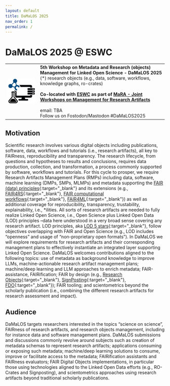 ```yaml
---
layout: default
title: DaMaLOS 2025
nav_order: 1
permalink: /
---
```


# DaMaLOS 2025 @ ESWC

<table>
  <tr>
    <td style="text-align:left">
      <img src="./img/damalos-half.jpg" alt="DaMaLOS"/>
    </td>
    <td>
    <strong>5th Workshop on Metadata and Research (objects) Management for Linked Open Science - DaMaLOS 2025</strong>
    <br/>
    <italic>(*) research objects (e.g., data, software, workflows, knowledge graphs, ro-crates)</italic>
    <br/><br/>
    <strong>Co-located with <a href="https://2025.eswc-conferences.org/" target="_blank">ESWC</a> as part of <a href="https://nfdi4ds.github.io/mara/" target="_blank">MaRA - Joint Workshops on Management for Research Artifacts</a></strong>
    <br/><br/>
    email: TBA <br/>
    Follow us on Fostodon/Mastodon #DaMaLOS2025
    </td>
  </tr>
</table>

## Motivation

Scientific research involves various digital objects including publications, software, data, workflows and tutorials (i.e., research artifacts), all key to FAIRness, reproducibility and transparency. The research lifecycle, from questions and hypotheses to results and conclusions, requires data production, collection, and transformation, a process commonly supported by software, workflows and tutorials. For this cycle to prosper, we require Research Artifacts Management Plans (RMPs) including data, software, machine learning (DMPs, SMPs, MLMPs) and metadata supporting the [FAIR (data) principles](https://www.nature.com/articles/sdata201618){:target="_blank"} and its extensions (e.g., [FAIR4RS](https://doi.org/10.1038/s41597-022-01710-x){:target="_blank"}, [FAIR computational workflows](https://doi.org/10.1162/dint_a_00033){:target="_blank"}, [FAIR4ML](https://www.rd-alliance.org/groups/fair-machine-learning-fair4ml-ig){:target="_blank"}) as well as additional coverage for reproducibility, transparency, trustability, explainability, i.e., *ilities. All sorts of research artifacts are needed to fully realize Linked Open Science, i.e., Open Science plus Linked Open Data (LOD) principles –data here understood in a very broad sense covering any research artifact. LOD principles, aka [LOD 5 stars](https://5stardata.info/en/){:target="_blank"}, follow objectives overlapping with FAIR and Open Science (e.g., LOD includes “openness” and usage of “non-proprietary open formats”). In DaMaLOS we will explore requirements for research artifacts and their corresponding management plans to effectively instantiate an integrated layer supporting Linked Open Science. DaMaLOS welcomes contributions aligned to the following topics: use of metadata as background knowledge to improve LLMs, machine-actionable research artifact management plans; machine/deep learning and LLM approaches to enrich metadata; FAIR-assistance, FAIRification; FAIR by design (e.g., [Research Objects](https://www.researchobject.org/){:target="_blank"}, [SignPosting](https://signposting.org/){:target="_blank"}, [FDO](https://fairdo.org/){:target="_blank"}); FAIR tooling; and scientometrics beyond the scholarly publication (i.e., combining the different research artifacts for research assessment and impact).

## Audience

DaMaLOS targets researchers interested in the topics “science on science”, FAIRness of research artifacts, and research objects management, including for instance data and software management plans. DaMaLOS submissions and discussions commonly revolve around subjects such as creation of metadata schemas to represent research artifacts; applications consuming or exposing such metadata; machine/deep learning solutions to consume, improve or facilitate access to the metadata; FAIRification assistants and FAIRness evaluators; FAIR Digital Objects implementations, in particular those using technologies aligned to the Linked Open Data efforts (e.g., RO-Crates and Signposting), and scientometrics approaches using research artifacts beyond traditional scholarly publications. 

<script type="application/ld+json">
[
  {
    "@context": "https://schema.org",
    "@id": "https://zbmed.github.io/damalos",
    "@type": "Event",
    "name": "DaMaLOS 2025",
    "description": "5th Workshop on Metadata and Research (objects) Management for Linked Open Science - DaMaLOS 2025",
    "image": "https://zbmed.github.io/damalos/img/damalos.jpg",
    "startDate": "2025-06-01",
    "endDate": "2025-06-02",
    "eventStatus": "https://schema.org/EventScheduled",
    "eventAttendanceMode": "https://schema.org/OfflineEventAttendanceMode",
    "keywords": "Data Management, FAIR assistance, FAIR Digital Objects, Research artifacts, RO-Crate, Scientometrics, Signposting, Software Management, Metadata, Machine Learning, Deep Learning, Artificial Intelligence, NFDI4DS",
    "location": {
      "@type": "Place",
      "name": "Portoroz, Slovenia"
    },
    "url": "https://zbmed.github.io/damalos",
    "organizer": [
      {
        "@type": "Person",
        "@id": "https://orcid.org/0000-0003-3986-0510", 
        "url": "https://www.zbmed.de/en/contact-details/leyla-jael-castro",
        "name": "Leyla Jael Castro",
        "memberOf": 
          {
            "@type": "Organization",
            "@id": "https://ror.org/0259fwx54", 
            "url": "https://www.zbmed.de/en/",
            "name": "ZB MED Information Centre for Life Sciences",
            "logo": "https://www.zbmed.de/typo3conf/ext/dreipc_zbmed/Resources/Public/Image/ZBMED_2017_DE.svg"
          }
      }, 
      {
        "@type": "Person",
        "@id": "https://orcid.org/0000-0002-1018-0370", 
        "url": "https://www.zbmed.de/en/contact-details/dietrich-rebholz-schuhmann",
        "name": "Dietrich Rebholz-Schuhmann",
        "memberOf": 
          {
            "@type": "Organization",
            "@id": "https://ror.org/0259fwx54", 
            "url": "https://www.zbmed.de/en/",
            "name": "ZB MED Information Centre for Life Sciences",
            "logo": "https://www.zbmed.de/typo3conf/ext/dreipc_zbmed/Resources/Public/Image/ZBMED_2017_DE.svg"
          }
      }, 
      {
        "@type": "Person",
        "@id": "https://orcid.org/0000-0002-8786-7250", 
        "url": "https://www.fokus.fraunhofer.de/53c063b3c8649030",
        "name": "Sonja Schimmler",
        "memberOf": 
          {
            "@type": "Organization",
            "@id": "https://www.fokus.fraunhofer.de#", 
            "url": "https://www.fokus.fraunhofer.de/",
            "name": "Fraunhofer Institute for Open Communication Systems",
            "logo": "https://www.fokus.fraunhofer.de/assets/logo-860812875da0f0aa4d5ea48e795aac93b09affdb637eae121b367da604de8737.png"
          }
      }, 
      {
        "@type": "Person",
        "@id": "https://orcid.org/0000-0001-9842-9718", 
        "url": "https://research.manchester.ac.uk/en/persons/soiland-reyes",
        "name": "Stian Soiland-Reyes",
        "memberOf": 
          {
            "@type": "Organization",
            "@id": "https://ror.org/027m9bs27", 
            "url": "http://www.manchester.ac.uk/",
            "name": "University of Manchester",
            "logo": "https://assets.manchester.ac.uk/corporate/images/design/logo-university-of-manchester.png"
          }
      } 
      
    ],
    "about": "Scientific research involves various digital objects including publications, software, data, workflows and tutorials, all key to FAIRness, reproducibility and transparency. The research lifecycle, from questions and hypotheses to results and conclusions, requires data production, collection, and transformation, a process commonly supported by software and workflows. For this cycle to prosper, we require Research Data and Software Management Plans (DMPs and SMPs), Research Objects packing things together, and metadata supporting the FAIR (data) principles and its extensions (e.g., software, workflows) as well as coverage for reproducibility, transparency, trustability, explainability, i.e., *ilities. Furthermore, despite playing an important role, data on its own is not enough to establish Linked Open Science, i.e., Open Science plus Linked Open Data (LOD). LOD principles, aka LOD 5 stars, follow objectives overlapping with FAIR and Open Science (e.g., LOD includes “openness” and usage of “non-proprietary open formats”). In DaMaLOS we will explore requirements for research digital objects and their corresponding management plans to effectively instantiate an integrated layer supporting Linked Open Science. DaMaLOS welcomes contributions aligned to the following topics: machine-actionable DMPs and SMPs; machine/deep learning approaches around rich metadata; FAIRification; FAIR by design; FAIR tooling; recognition, publication and citation for data, software and other research digital objects, and scientometrics beyond the scholarly publication (i.e., combining the different digital objects playing a role in the research cycle).", 
    "superEvent": {
        "@type": "Event",
        "@id": "https://2025.eswc-conferences.org/",
        "name": "Extended Semantic Web Conference ESWC 2025",
        "description": "The European Semantic Web Conference is a major venue for discussing the latest scientific results and technology innovations around semantic technologies. Building on its past success, ESWC is seeking to broaden its focus to span other relevant related research areas in which Web semantics plays an important role. The goal of the Semantic Web is to create a Web of knowledge and services in which the semantics of content is made explicit and content is linked to both other content and services allowing novel applications to combine content from heterogeneous sites in unforeseen ways and support enhanced matching between users needs and content. This network of knowledge-based functionality will weave together a large network of human knowledge, and make this knowledge machine-processable to support intelligent behaviour by machines. Creating such an interlinked Web of knowledge which spans unstructured text, structured data  as well as multimedia content and services requires the collaboration of many disciplines, including but not limited to: Artificial Intelligence, Natural Language Processing, Databases and Information Systems, Information Retrieval, Machine Learning, Multimedia, Distributed Systems, Social Networks, Web Engineering, and Web Science. These complementarities are reflected in the outline of the technical program of the ESWC 2025. ESWC 2025 will present the latest results in research, technologies and applications in its field. Besides the technical program organized over numerous tracks, the conference will feature a workshop and tutorial program, system descriptions and demos, a posters exhibition and a doctoral symposium.",
        "startDate": "2025-06-01",
        "endDate": "2025-06-05",
        "eventStatus": "https://schema.org/EventScheduled",
        "eventAttendanceMode": "https://schema.org/OfflineEventAttendanceMode",
        "keywords": "Semantic Web",
        "location": {
          "@type": "Place",
          "name": "Portoroz, Slovenia"
        },
        "url": "https://2025.eswc-conferences.org/",
        "image": "https://2025.eswc-conferences.org/wp-content/uploads/2024/10/2025-logo.jpeg"
    }
  }
]
</script>